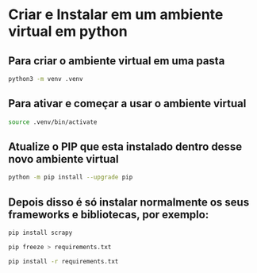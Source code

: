 # Criar e Instalar em um ambiente virtual em python

## Para criar o ambiente virtual em uma pasta
```bash
python3 -m venv .venv
```

## Para ativar e começar a usar o ambiente virtual
```bash
source .venv/bin/activate
```

## Atualize o PIP que esta instalado dentro desse novo ambiente virtual
```bash
python -m pip install --upgrade pip
```

## Depois disso é só instalar normalmente os seus frameworks e bibliotecas, por exemplo:
```bash
pip install scrapy
```

```bash
pip freeze > requirements.txt
```

```bash
pip install -r requirements.txt
```
